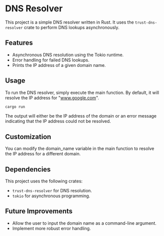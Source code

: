 # DNS Resolver

This project is a simple DNS resolver written in Rust. It uses the `trust-dns-resolver` crate to perform DNS lookups asynchronously.

## Features

- Asynchronous DNS resolution using the Tokio runtime.
- Error handling for failed DNS lookups.
- Prints the IP address of a given domain name.

## Usage

To run the DNS resolver, simply execute the main function. By default, it will resolve the IP address for "www.google.com". 

```bash
cargo run
``` 

The output will either be the IP address of the domain or an error message indicating that the IP address could not be resolved.

## Customization
You can modify the domain_name variable in the main function to resolve the IP address for a different domain.

## Dependencies
This project uses the following crates:
- `trust-dns-resolver` for DNS resolution.
- `tokio` for asynchronous programming.

## Future Improvements
- Allow the user to input the domain name as a command-line argument.
- Implement more robust error handling.